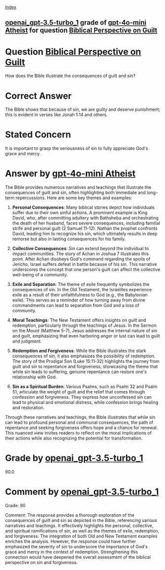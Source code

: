 
[Index](../../../../index.md)
## [openai_gpt-3.5-turbo_1](../../../grading_models/openai_gpt-3.5-turbo_1.md) grade of [gpt-4o-mini Atheist](../../../answering_models/gpt-4o-mini_Atheist.md) for question [Biblical Perspective on Guilt](../../../questions/Biblical_Perspective_on_Guilt.md)

# Question [Biblical Perspective on Guilt](../../../questions/Biblical_Perspective_on_Guilt.md)
How does the Bible illustrate the consequences of guilt and sin?

# Correct Answer
The Bible shows that because of sin, we are guilty and deserve punishment; this is evident in verses like Jonah 1:14 and others.

# Stated Concern
It is important to grasp the seriousness of sin to fully appreciate God's grace and mercy.

# Answer by [gpt-4o-mini Atheist](../../../answering_models/gpt-4o-mini_Atheist.md)
The Bible provides numerous narratives and teachings that illustrate the consequences of guilt and sin, often highlighting both immediate and long-term repercussions. Here are some key themes and examples:

1. **Personal Consequences**: Many biblical stories depict how individuals suffer due to their own sinful actions. A prominent example is King David, who, after committing adultery with Bathsheba and orchestrating the death of her husband, faces severe consequences, including familial strife and personal guilt (2 Samuel 11-12). Nathan the prophet confronts David, leading him to recognize his sin, which ultimately results in deep remorse but also in lasting consequences for his family.

2. **Collective Consequences**: Sin can extend beyond the individual to impact communities. The story of Achan in Joshua 7 illustrates this point. After Achan disobeys God's command regarding the spoils of Jericho, Israel suffers defeat in battle because of his sin. This narrative underscores the concept that one person's guilt can affect the collective well-being of a community.

3. **Exile and Separation**: The theme of exile frequently symbolizes the consequences of sin. In the Old Testament, the Israelites experience exile as a result of their unfaithfulness to God (e.g., the Babylonian exile). This serves as a reminder of how turning away from divine commandments can lead to separation from God and a loss of community.

4. **Moral Teachings**: The New Testament offers insights on guilt and redemption, particularly through the teachings of Jesus. In the Sermon on the Mount (Matthew 5-7), Jesus addresses the internal nature of sin and guilt, emphasizing that even harboring anger or lust can lead to guilt and judgment.

5. **Redemption and Forgiveness**: While the Bible illustrates the stark consequences of sin, it also emphasizes the possibility of redemption. The story of the Prodigal Son (Luke 15:11-32) highlights the journey from guilt and sin to repentance and forgiveness, showcasing the theme that while sin leads to suffering, genuine repentance can restore one's relationship with God.

6. **Sin as a Spiritual Burden**: Various Psalms, such as Psalm 32 and Psalm 51, articulate the weight of guilt and the relief that comes through confession and forgiveness. They express how unconfessed sin can lead to physical and emotional distress, while confession brings healing and restoration.

Through these narratives and teachings, the Bible illustrates that while sin can lead to profound personal and communal consequences, the path of repentance and seeking forgiveness offers hope and a chance for renewal. This nuanced view invites readers to reflect on the moral implications of their actions while also recognizing the potential for transformation.

# Grade by [openai_gpt-3.5-turbo_1](../../../grading_models/openai_gpt-3.5-turbo_1.md)
90.0

# Comment by [openai_gpt-3.5-turbo_1](../../../grading_models/openai_gpt-3.5-turbo_1.md)
Grade: 90

Comment: The response provides a thorough exploration of the consequences of guilt and sin as depicted in the Bible, referencing various narratives and teachings. It effectively highlights the personal, collective, and spiritual ramifications of sin, as well as the themes of exile, redemption, and forgiveness. The integration of both Old and New Testament examples enriches the analysis. However, the response could have further emphasized the severity of sin to underscore the importance of God's grace and mercy in the context of redemption. Strengthening this connection would have deepened the overall assessment of the biblical perspective on sin and forgiveness.
